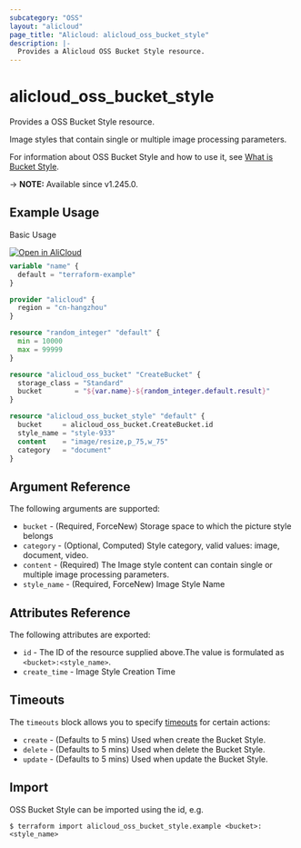 ```yaml
---
subcategory: "OSS"
layout: "alicloud"
page_title: "Alicloud: alicloud_oss_bucket_style"
description: |-
  Provides a Alicloud OSS Bucket Style resource.
---
```


# alicloud_oss_bucket_style

Provides a OSS Bucket Style resource.

Image styles that contain single or multiple image processing parameters.

For information about OSS Bucket Style and how to use it, see [What is Bucket Style](https://next.api.alibabacloud.com/document/Oss/2019-05-17/PutStyle).

-> **NOTE:** Available since v1.245.0.

## Example Usage

Basic Usage

<div style="display: block;margin-bottom: 40px;"><div class="oics-button" style="float: right;position: absolute;margin-bottom: 10px;">
  <a href="https://api.aliyun.com/terraform?resource=alicloud_oss_bucket_style&exampleId=7cc355b7-630c-7238-2198-3c3be026163cb25757e8&activeTab=example&spm=docs.r.oss_bucket_style.0.7cc355b763&intl_lang=EN_US" target="_blank">
    <img alt="Open in AliCloud" src="https://img.alicdn.com/imgextra/i1/O1CN01hjjqXv1uYUlY56FyX_!!6000000006049-55-tps-254-36.svg" style="max-height: 44px; max-width: 100%;">
  </a>
</div></div>

```terraform
variable "name" {
  default = "terraform-example"
}

provider "alicloud" {
  region = "cn-hangzhou"
}

resource "random_integer" "default" {
  min = 10000
  max = 99999
}

resource "alicloud_oss_bucket" "CreateBucket" {
  storage_class = "Standard"
  bucket        = "${var.name}-${random_integer.default.result}"
}

resource "alicloud_oss_bucket_style" "default" {
  bucket     = alicloud_oss_bucket.CreateBucket.id
  style_name = "style-933"
  content    = "image/resize,p_75,w_75"
  category   = "document"
}
```

## Argument Reference

The following arguments are supported:
* `bucket` - (Required, ForceNew) Storage space to which the picture style belongs
* `category` - (Optional, Computed) Style category, valid values: image, document, video.
* `content` - (Required) The Image style content can contain single or multiple image processing parameters.
* `style_name` - (Required, ForceNew) Image Style Name

## Attributes Reference

The following attributes are exported:
* `id` - The ID of the resource supplied above.The value is formulated as `<bucket>:<style_name>`.
* `create_time` - Image Style Creation Time

## Timeouts

The `timeouts` block allows you to specify [timeouts](https://developer.hashicorp.com/terraform/language/resources/syntax#operation-timeouts) for certain actions:
* `create` - (Defaults to 5 mins) Used when create the Bucket Style.
* `delete` - (Defaults to 5 mins) Used when delete the Bucket Style.
* `update` - (Defaults to 5 mins) Used when update the Bucket Style.

## Import

OSS Bucket Style can be imported using the id, e.g.

```shell
$ terraform import alicloud_oss_bucket_style.example <bucket>:<style_name>
```